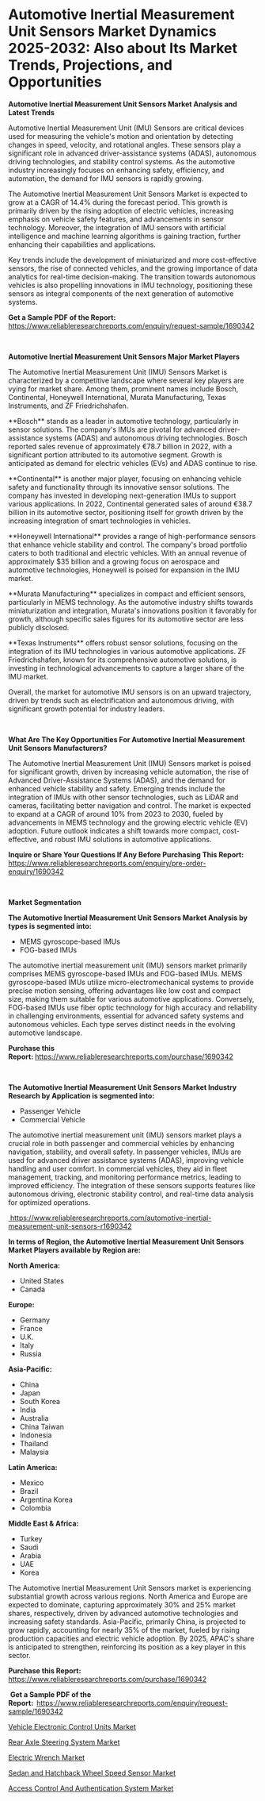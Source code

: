 <p><h1>Automotive Inertial Measurement Unit Sensors Market Dynamics 2025-2032: Also about Its Market Trends, Projections, and Opportunities</h1></p><p><strong>Automotive Inertial Measurement Unit Sensors Market Analysis and Latest Trends</strong></p>
<p><p>Automotive Inertial Measurement Unit (IMU) Sensors are critical devices used for measuring the vehicle's motion and orientation by detecting changes in speed, velocity, and rotational angles. These sensors play a significant role in advanced driver-assistance systems (ADAS), autonomous driving technologies, and stability control systems. As the automotive industry increasingly focuses on enhancing safety, efficiency, and automation, the demand for IMU sensors is rapidly growing.</p><p>The Automotive Inertial Measurement Unit Sensors Market is expected to grow at a CAGR of 14.4% during the forecast period. This growth is primarily driven by the rising adoption of electric vehicles, increasing emphasis on vehicle safety features, and advancements in sensor technology. Moreover, the integration of IMU sensors with artificial intelligence and machine learning algorithms is gaining traction, further enhancing their capabilities and applications. </p><p>Key trends include the development of miniaturized and more cost-effective sensors, the rise of connected vehicles, and the growing importance of data analytics for real-time decision-making. The transition towards autonomous vehicles is also propelling innovations in IMU technology, positioning these sensors as integral components of the next generation of automotive systems.</p></p>
<p><strong>Get a Sample PDF of the Report:&nbsp;</strong> <a href="https://www.reliableresearchreports.com/enquiry/request-sample/1690342?utm_campaign=8&utm_medium=2&utm_source=Github&utm_content=ia&utm_term=07012025&utm_id=automotive-inertial-measurement-unit-sensors">https://www.reliableresearchreports.com/enquiry/request-sample/1690342</a></p>
<p>&nbsp;</p>
<p><strong>Automotive Inertial Measurement Unit Sensors Major Market Players</strong></p>
<p><p>The Automotive Inertial Measurement Unit (IMU) Sensors Market is characterized by a competitive landscape where several key players are vying for market share. Among them, prominent names include Bosch, Continental, Honeywell International, Murata Manufacturing, Texas Instruments, and ZF Friedrichshafen.</p><p>**Bosch** stands as a leader in automotive technology, particularly in sensor solutions. The company's IMUs are pivotal for advanced driver-assistance systems (ADAS) and autonomous driving technologies. Bosch reported sales revenue of approximately €78.7 billion in 2022, with a significant portion attributed to its automotive segment. Growth is anticipated as demand for electric vehicles (EVs) and ADAS continue to rise.</p><p>**Continental** is another major player, focusing on enhancing vehicle safety and functionality through its innovative sensor solutions. The company has invested in developing next-generation IMUs to support various applications. In 2022, Continental generated sales of around €38.7 billion in its automotive sector, positioning itself for growth driven by the increasing integration of smart technologies in vehicles.</p><p>**Honeywell International** provides a range of high-performance sensors that enhance vehicle stability and control. The company's broad portfolio caters to both traditional and electric vehicles. With an annual revenue of approximately $35 billion and a growing focus on aerospace and automotive technologies, Honeywell is poised for expansion in the IMU market.</p><p>**Murata Manufacturing** specializes in compact and efficient sensors, particularly in MEMS technology. As the automotive industry shifts towards miniaturization and integration, Murata's innovations position it favorably for growth, although specific sales figures for its automotive sector are less publicly disclosed.</p><p>**Texas Instruments** offers robust sensor solutions, focusing on the integration of its IMU technologies in various automotive applications. ZF Friedrichshafen, known for its comprehensive automotive solutions, is investing in technological advancements to capture a larger share of the IMU market.</p><p>Overall, the market for automotive IMU sensors is on an upward trajectory, driven by trends such as electrification and autonomous driving, with significant growth potential for industry leaders.</p></p>
<p>&nbsp;</p>
<p><strong>What Are The Key Opportunities For Automotive Inertial Measurement Unit Sensors Manufacturers?</strong></p>
<p><p>The Automotive Inertial Measurement Unit (IMU) Sensors market is poised for significant growth, driven by increasing vehicle automation, the rise of Advanced Driver-Assistance Systems (ADAS), and the demand for enhanced vehicle stability and safety. Emerging trends include the integration of IMUs with other sensor technologies, such as LiDAR and cameras, facilitating better navigation and control. The market is expected to expand at a CAGR of around 10% from 2023 to 2030, fueled by advancements in MEMS technology and the growing electric vehicle (EV) adoption. Future outlook indicates a shift towards more compact, cost-effective, and robust IMU solutions in automotive applications.</p></p>
<p><strong>Inquire or Share Your Questions If Any Before Purchasing This Report:</strong> <a href="https://www.reliableresearchreports.com/enquiry/pre-order-enquiry/1690342?utm_campaign=8&utm_medium=2&utm_source=Github&utm_content=ia&utm_term=07012025&utm_id=automotive-inertial-measurement-unit-sensors">https://www.reliableresearchreports.com/enquiry/pre-order-enquiry/1690342</a></p>
<p>&nbsp;</p>
<p><strong>Market Segmentation</strong></p>
<p><strong>The Automotive Inertial Measurement Unit Sensors Market Analysis by types is segmented into:</strong></p>
<p><ul><li>MEMS gyroscope-based IMUs</li><li>FOG-based IMUs</li></ul></p>
<p><p>The automotive inertial measurement unit (IMU) sensors market primarily comprises MEMS gyroscope-based IMUs and FOG-based IMUs. MEMS gyroscope-based IMUs utilize micro-electromechanical systems to provide precise motion sensing, offering advantages like low cost and compact size, making them suitable for various automotive applications. Conversely, FOG-based IMUs use fiber optic technology for high accuracy and reliability in challenging environments, essential for advanced safety systems and autonomous vehicles. Each type serves distinct needs in the evolving automotive landscape.</p></p>
<p><strong>Purchase this Report:&nbsp;</strong><a href="https://www.reliableresearchreports.com/purchase/1690342?utm_campaign=8&utm_medium=2&utm_source=Github&utm_content=ia&utm_term=07012025&utm_id=automotive-inertial-measurement-unit-sensors">https://www.reliableresearchreports.com/purchase/1690342</a></p>
<p>&nbsp;</p>
<p><strong>The Automotive Inertial Measurement Unit Sensors Market Industry Research by Application is segmented into:</strong></p>
<p><ul><li>Passenger Vehicle</li><li>Commercial Vehicle</li></ul></p>
<p><p>The automotive inertial measurement unit (IMU) sensors market plays a crucial role in both passenger and commercial vehicles by enhancing navigation, stability, and overall safety. In passenger vehicles, IMUs are used for advanced driver assistance systems (ADAS), improving vehicle handling and user comfort. In commercial vehicles, they aid in fleet management, tracking, and monitoring performance metrics, leading to improved efficiency. The integration of these sensors supports features like autonomous driving, electronic stability control, and real-time data analysis for optimized operations.</p></p>
<p><a href="https://www.reliableresearchreports.com/automotive-inertial-measurement-unit-sensors-r1690342?utm_campaign=8&utm_medium=2&utm_source=Github&utm_content=ia&utm_term=07012025&utm_id=automotive-inertial-measurement-unit-sensors">&nbsp;https://www.reliableresearchreports.com/automotive-inertial-measurement-unit-sensors-r1690342</a></p>
<p><strong>In terms of Region, the Automotive Inertial Measurement Unit Sensors Market Players available by Region are:</strong></p>
<p>
    <p> <strong> North America: </strong>
        <ul>
            <li>United States</li>
            <li>Canada</li>
        </ul>
        </p> 
    <p> <strong> Europe: </strong>
        <ul>
            <li>Germany</li>
            <li>France</li>
            <li>U.K.</li>
            <li>Italy</li>
            <li>Russia</li>
        </ul>
        </p> 
    <p> <strong> Asia-Pacific: </strong>
        <ul>
            <li>China</li>
            <li>Japan</li>
            <li>South Korea</li>
            <li>India</li>
            <li>Australia</li>
            <li>China Taiwan</li>
            <li>Indonesia</li>
            <li>Thailand</li>
            <li>Malaysia</li>
        </ul>
        </p> 
    <p> <strong> Latin America: </strong>
        <ul>
            <li>Mexico</li>
            <li>Brazil</li>
            <li>Argentina Korea</li>
            <li>Colombia</li>
        </ul>
        </p> 
    <p> <strong> Middle East & Africa: </strong>
        <ul>
            <li>Turkey</li>
            <li>Saudi</li>
            <li>Arabia</li>
            <li>UAE</li>
            <li>Korea</li>
        </ul>
    </p>
    </p>
<p><p>The Automotive Inertial Measurement Unit Sensors market is experiencing substantial growth across various regions. North America and Europe are expected to dominate, capturing approximately 30% and 25% market shares, respectively, driven by advanced automotive technologies and increasing safety standards. Asia-Pacific, primarily China, is projected to grow rapidly, accounting for nearly 35% of the market, fueled by rising production capacities and electric vehicle adoption. By 2025, APAC's share is anticipated to strengthen, reinforcing its position as a key player in this sector.</p></p>
<p><strong>Purchase this Report: </strong><a href="https://www.reliableresearchreports.com/purchase/1690342?utm_campaign=8&utm_medium=2&utm_source=Github&utm_content=ia&utm_term=07012025&utm_id=automotive-inertial-measurement-unit-sensors">https://www.reliableresearchreports.com/purchase/1690342</a></p>
<p>&nbsp;<strong>Get a Sample PDF of the Report:&nbsp;&nbsp;</strong><a href="https://www.reliableresearchreports.com/enquiry/request-sample/1690342?utm_campaign=8&utm_medium=2&utm_source=Github&utm_content=ia&utm_term=07012025&utm_id=automotive-inertial-measurement-unit-sensors">https://www.reliableresearchreports.com/enquiry/request-sample/1690342</a></p>
<p><strong></strong></p>
<p><p><a href="https://github.com/comasnickie/Market-Research-Report-List-1/blob/main/vehicle-electronic-control-units-market.md?utm_campaign=8&utm_medium=2&utm_source=Github&utm_content=ia&utm_term=07012025&utm_id=automotive-inertial-measurement-unit-sensors">Vehicle Electronic Control Units Market</a></p><p><a href="https://github.com/toldenargelia86/Market-Research-Report-List-1/blob/main/rear-axle-steering-system-market.md?utm_campaign=8&utm_medium=2&utm_source=Github&utm_content=ia&utm_term=07012025&utm_id=automotive-inertial-measurement-unit-sensors">Rear Axle Steering System Market</a></p><p><a href="https://github.com/wileonie19657/Market-Research-Report-List-1/blob/main/electric-wrench-market.md?utm_campaign=8&utm_medium=2&utm_source=Github&utm_content=ia&utm_term=07012025&utm_id=automotive-inertial-measurement-unit-sensors">Electric Wrench Market</a></p><p><a href="https://github.com/mcfred89/Market-Research-Report-List-1/blob/main/sedan-and-hatchback-wheel-speed-sensor-market.md?utm_campaign=8&utm_medium=2&utm_source=Github&utm_content=ia&utm_term=07012025&utm_id=automotive-inertial-measurement-unit-sensors">Sedan and Hatchback Wheel Speed Sensor Market</a></p><p><a href="https://github.com/bornergabrielle89/Market-Research-Report-List-1/blob/main/access-control-and-authentication-system-market.md?utm_campaign=8&utm_medium=2&utm_source=Github&utm_content=ia&utm_term=07012025&utm_id=automotive-inertial-measurement-unit-sensors">Access Control And Authentication System Market</a></p></p>